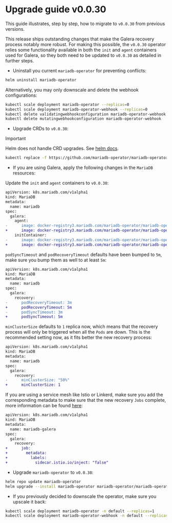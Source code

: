 # Upgrade guide v0.0.30

This guide illustrates, step by step, how to migrate to `v0.0.30` from previous versions. 

This release ships outstanding changes that make the Galera recovery process notably more robust. For making this possible, the `v0.0.30` operator relies some functionality available in both the `init` and `agent` containers used for Galera, so they both need to be updated to `v0.0.30` as detailed in further steps.

- Uninstall you current `mariadb-operator` for preventing conflicts:
```bash
helm uninstall mariadb-operator
```
Alternatively, you may only downscale and delete the webhook configurations:
```bash
kubectl scale deployment mariadb-operator --replicas=0
kubectl scale deployment mariadb-operator-webhook --replicas=0
kubectl delete validatingwebhookconfiguration mariadb-operator-webhook
kubectl delete mutatingwebhookconfiguration mariadb-operator-webhook
```

- Upgrade CRDs to `v0.0.30`:
> [!IMPORTANT]  
> Helm does not handle CRD upgrades. See [helm docs](https://helm.sh/docs/chart_best_practices/custom_resource_definitions/#some-caveats-and-explanations).

```bash
kubectl replace -f https://github.com/mariadb-operator/mariadb-operator/releases/download/helm-chart-0.30.0/crds.yaml
```

- If you are using Galera, apply the following changes in the `MariaDB` resources:

Update the `init` and `agent` containers to `v0.0.30`:
```diff
apiVersion: k8s.mariadb.com/v1alpha1
kind: MariaDB
metadata:
  name: mariadb
spec:
  galera:
    agent:
-      image: docker-registry3.mariadb.com/mariadb-operator/mariadb-operator:v0.0.29
+      image: docker-registry3.mariadb.com/mariadb-operator/mariadb-operator:v0.0.30
    initContainer:
-      image: docker-registry3.mariadb.com/mariadb-operator/mariadb-operator:v0.0.29
+      image: docker-registry3.mariadb.com/mariadb-operator/mariadb-operator:v0.0.30
```

`podSyncTimeout` and `podRecoveryTimeout` defaults have been bumped to `5m`, make sure you bump them as well to at least `5m`:

```diff
apiVersion: k8s.mariadb.com/v1alpha1
kind: MariaDB
metadata:
  name: mariadb
spec:
  galera:
    recovery:
-      podRecoveryTimeout: 3m
+      podRecoveryTimeout: 5m
-      podSyncTimeout: 3m
+      podSyncTimeout: 5m
```

`minClusterSize` defaults to `1` replica now, which means that the recovery process will only be triggered when all the `Pods` are down. This is the recommended setting now, as it fits better the new recovery process:

```diff
apiVersion: k8s.mariadb.com/v1alpha1
kind: MariaDB
metadata:
  name: mariadb
spec:
  galera:
    recovery:
-      minClusterSize: "50%"
+      minClusterSize: 1
```

If you are using a service mesh like Istio or Linkerd, make sure you add the corresponding metadata to make sure that the new recovery `Jobs` complete, more information can be found [here](./GALERA.md#galera-recovery-job):

```diff
apiVersion: k8s.mariadb.com/v1alpha1
kind: MariaDB
metadata:
  name: mariadb-galera
spec:
  galera:
    recovery:
+      job:
+        metadata:
+          labels:
+            sidecar.istio.io/inject: "false"
``` 

-  Upgrade `mariadb-operator` to `v0.0.30`:
```bash 
helm repo update mariadb-operator
helm upgrade --install mariadb-operator mariadb-operator/mariadb-operator --version 0.30.0 
```

- If you previously decided to downscale the operator, make sure you upscale it back:
```bash
kubectl scale deployment mariadb-operator -n default --replicas=1
kubectl scale deployment mariadb-operator-webhook -n default --replicas=1
```
